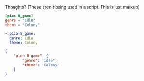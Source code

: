 Thoughts? (These aren't being used in a script. This is just markup)
```toml
[pico-8_game]
genre = "Idle"
theme = "Colony"
```
```yml
- pico-8_game:
  genre: Idle
  theme: Colony
```
```json
{
	"pico-8_game": {
		"genre": "Idle",
		"theme": "Colony"
	}
}
```